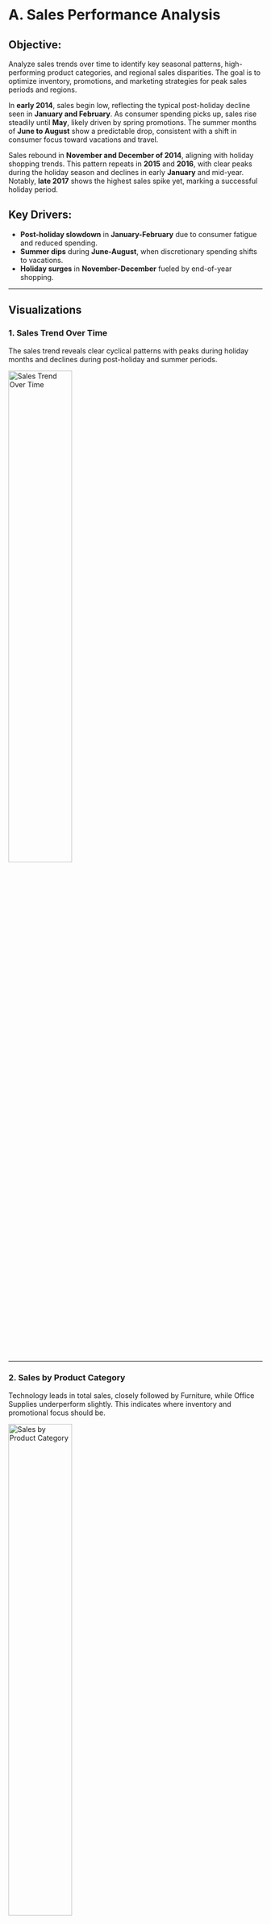 # A. Sales Performance Analysis

## Objective:
Analyze sales trends over time to identify key seasonal patterns, high-performing product categories, and regional sales disparities. The goal is to optimize inventory, promotions, and marketing strategies for peak sales periods and regions.

In **early 2014**, sales begin low, reflecting the typical post-holiday decline seen in **January and February**. As consumer spending picks up, sales rise steadily until **May**, likely driven by spring promotions. The summer months of **June to August** show a predictable drop, consistent with a shift in consumer focus toward vacations and travel.

Sales rebound in **November and December of 2014**, aligning with holiday shopping trends. This pattern repeats in **2015** and **2016**, with clear peaks during the holiday season and declines in early **January** and mid-year. Notably, **late 2017** shows the highest sales spike yet, marking a successful holiday period.

## Key Drivers:
- **Post-holiday slowdown** in **January-February** due to consumer fatigue and reduced spending.
- **Summer dips** during **June-August**, when discretionary spending shifts to vacations.
- **Holiday surges** in **November-December** fueled by end-of-year shopping.

---

## Visualizations

### 1. Sales Trend Over Time

The sales trend reveals clear cyclical patterns with peaks during holiday months and declines during post-holiday and summer periods.

<img src="Sales_Trend_Over_Time.png" alt="Sales Trend Over Time" width="50%" height="50%">

---

### 2. Sales by Product Category

Technology leads in total sales, closely followed by Furniture, while Office Supplies underperform slightly. This indicates where inventory and promotional focus should be.

<img src="Sales_By_Product_Category.png" alt="Sales by Product Category" width="50%" height="50%">

---

### 3. Sales by Region

The East and West regions lead in total sales, while the South underperforms, indicating potential for regional growth strategies.

<img src="Sales_By_Region.png" alt="Sales by Region" width="50%" height="50%">

---

## Actionable Business Recommendations

### 1. Capitalize on Holiday Peaks

- **Insight**: Sales consistently peak during **November and December**, driven by holiday shopping.
- **Recommendation**:
  - **Increase inventory** for high-demand products (especially **Technology** and **Furniture**) to ensure stock availability during the holiday season.
  - **Aggressive marketing**: Invest heavily in targeted digital and physical marketing campaigns leading up to and during the holiday months to capture maximum consumer interest.
  - **Exclusive holiday promotions**: Offer special holiday bundles or limited-time discounts to encourage higher transaction values.

### 2. Mitigate Post-Holiday Declines

- **Insight**: Sales significantly dip in **January and February** due to post-holiday consumer fatigue.
- **Recommendation**:
  - **New Year promotions**: Run New Year Resolution-themed promotions focusing on home office upgrades (for **Office Supplies**) and technology products that help people start the year strong (such as laptops and other work-related technology).
  - **Clearance sales**: Offer discounts on leftover holiday inventory to maintain sales momentum.
  - **Loyalty incentives**: Provide discounts or rewards to loyal customers who make purchases in **January and February** to encourage repeat business.

### 3. Boost Summer Sales

- **Insight**: Sales typically drop in **June through August**, likely due to shifting consumer priorities toward vacations and travel.
- **Recommendation**:
  - **Back-to-school campaigns**: Begin back-to-school promotions in **July** for **Office Supplies** and **Technology** categories, capturing early demand.
  - **Summer promotions**: Introduce summer-specific campaigns targeting **Technology** products that are portable and useful for vacations, such as laptops, tablets, and accessories.
  - **Seasonal product bundles**: Bundle slower-moving items with high-demand summer products (like travel-related tech) to boost sales and clear inventory.

### 4. Focus on Regional Growth

- **Insight**: The **East** and **West** regions consistently outperform the **South** in sales.
- **Recommendation**:
  - **Expand successful strategies**: Analyze what drives the higher performance in the **East** and **West** regions (e.g., marketing strategies, local consumer preferences) and replicate these tactics in the **South**.
  - **Localize marketing efforts**: Tailor marketing campaigns to resonate with regional preferences in the **South**—this could include special promotions or product offerings that align with local cultural events or consumer behavior.
  - **Regional pricing and product availability**: Assess whether product availability or pricing strategies in the **South** can be adjusted to drive more sales in this underperforming region.---

# B. Profitability Analysis 

## Objective:
Identify which customer segments (Consumer, Corporate, Home Office) drive the most sales and profit, and analyze average order sizes to determine which customer group offers the highest value. This will help in tailoring marketing and sales strategies to each segment.


## 1. Profit by Region

The **Profit by Region** chart shows clear differences in profitability across regions. The **East** and **West** regions outperform the **Central** and **South**, suggesting a need for targeted strategies to drive growth in underperforming areas.

<img src="ProfitByRegion.png" alt="Profit by Region" width="50%" height="50%">

### Key Insights:
1. **Top-Performing Regions**: The **East** and **West** regions generate the highest profits, showcasing strong market penetration.
2. **Underperformance in Central and South**: The **Central** and **South** regions show lower profit margins, indicating potential inefficiencies or lower demand.
3. **Growth Opportunity**: Strategic initiatives in the **South** region can improve profitability.

---

## 2. Profit by Product Category

The **Profit by Product Category** chart highlights that **Technology** is the most profitable category, while **Furniture** holds steady and **Office Supplies** lags behind.

<img src="ProfitByProductCategory.png" alt="Profit by Product Category" width="50%" height="50%">

### Key Insights:
1. **Technology Leads**: **Technology** is the most profitable category, outpacing others significantly.
2. **Furniture Stability**: While **Furniture** contributes well to profits, there’s room for optimization.
3. **Office Supplies Underperformance**: **Office Supplies** generate the lowest profits, suggesting a need for category reassessment.

---

## 3. Profit by Customer Segment

The **Profit by Customer Segment** chart shows that the **Consumer** segment drives the most profit, followed by **Corporate**, with **Home Office** underperforming.

<img src="ProfitByCustomerSegment.png" alt="Profit by Customer Segment" width="50%" height="50%">

### Key Insights:
1. **Consumer Dominates**: The **Consumer** segment generates the highest profit.
2. **Corporate Segment Potential**: The **Corporate** segment presents growth opportunities through targeted offerings.
3. **Home Office Underperformance**: This segment requires a more personalized strategy to boost profitability.

---

## Business Plan - Key Recommendations

### 1. Expand in Underperforming Regions
   - **Recommendation**: Focus on expanding operations and marketing efforts in the **South** and **Central** regions, using successful strategies from the **East** and **West** regions.

### 2. Boost Office Supplies and Furniture Categories
   - **Recommendation**: Enhance profitability in **Office Supplies** and **Furniture** through product bundling, cross-selling, and strategic pricing adjustments.

### 3. Target Corporate and Home Office Segments
   - **Recommendation**: Develop specialized solutions and services for the **Corporate** and **Home Office** segments, such as bulk discounts and enterprise-level services to drive profit growth.

---

This business plan leverages the key profitability insights from the **Regional**, **Product Category**, and **Customer Segment** analyses to drive strategic growth and optimize performance.


# C. Customer Segment Analysis

## 1. Sales and Profit by Customer Segment

This chart shows the breakdown of **Total Sales** and **Total Profit** for each customer segment: **Consumer**, **Corporate**, and **Home Office**. The data reveals distinct patterns in how each segment contributes to revenue and profitability.

<img src="Sales_and_Profit_by_Customer_Segment.png" alt="Sales and Profit by Customer Segment" width="50%" height="50%">

### Key Insights:
1. **Consumer Dominates in Sales**: The **Consumer** segment drives the highest total sales, making it the most crucial for overall revenue generation.
2. **Corporate Offers Balanced Profit**: The **Corporate** segment shows a good balance between sales and profit, contributing significantly to both, but with room for expansion.
3. **Home Office Lags Behind**: The **Home Office** segment generates the least profit, indicating a need for strategic adjustments in marketing or product offerings.

---

## 2. Average Order Size by Customer Value in Corporate and Home Office Segments

This chart divides the **Corporate** and **Home Office** segments by **High Value** and **Low Value** customers, based on average order size. It highlights differences in customer behavior within these segments.

<img src="Average_Order_Size_by_Customer_Segment.png" alt="Average Order Size by Customer Segment" width="50%" height="50%">

### Key Insights:
1. **High-Value Customers Spend More**: Both the **Corporate** and **Home Office** segments show significantly higher average order sizes for **High Value** customers.
2. **Low-Value Customers Dominate Volume**: While **Low Value** customers have smaller average order sizes, they likely contribute more in terms of volume, suggesting opportunities for upselling.
3. **Corporate Segment Shows Potential**: The **Corporate** segment, especially among **High Value** customers, presents an opportunity to tailor high-end products or services.

---

## Business Recommendations

### 1. **Focus on Expanding Corporate High-Value Customers**
   - **Recommendation**: The Corporate segment shows promise, especially among high-value customers. Develop specialized services or exclusive offers for this group to increase average order size and profitability.

### 2. **Revitalize Home Office Segment with Tailored Campaigns**
   - **Recommendation**: The Home Office segment lags in profitability. Create targeted marketing campaigns to upsell and cross-sell to **Low Value** customers, converting them into high-value customers through personalized offers and product bundles.

### 3. **Maximize Consumer Retention and Growth**
   - **Recommendation**: Given the dominance of the **Consumer** segment, invest in customer retention strategies, such as loyalty programs and personalized offers, to maintain and grow this segment’s contribution to both sales and profit.

---

These insights and recommendations provide actionable steps to enhance business performance by focusing on key customer segments and capitalizing on high-value opportunities.

# D. Discount Impact on Profit Analysis

## 1. Average Profit by Discount Level

This chart shows the **average profit** across different discount levels (**Low**, **Medium**, and **High**). It highlights how varying discount rates affect profitability.

<img src="AverageProfitbyDiscountLevel.png" alt="Average Profit by Discount Level" width="50%" height="50%">

### Key Insights:
1. **Low Discounts Maximize Profit**: Low discounts (0-10%) result in the highest average profit, showing that smaller discounts effectively drive sales without heavily eroding margins.
2. **Medium Discounts Reduce Profit**: Medium discounts (10-20%) significantly reduce average profit, but still maintain a positive profit margin.
3. **High Discounts Are Unprofitable**: High discounts (20-50%) lead to negative profits, meaning deep discounts should be used sparingly.

---

## 2. Discounts vs Profit

This scatter plot illustrates the relationship between individual **discount rates** and **profit** across transactions. It helps identify how discounts affect profitability on a per-transaction basis.

<img src="Discounts_vs_Profit.png" alt="Discounts vs Profit" width="50%" height="50%">

### Key Insights:
1. **Negative Profit at High Discounts**: Transactions with higher discount rates frequently result in negative profits, suggesting that deep discounts often lead to losses.
2. **Profits Cluster Around Low Discounts**: Profitable transactions tend to cluster around lower discount rates, supporting the idea that small discounts are more sustainable.
3. **High Discount Variability**: Higher discounts introduce variability, with many resulting in losses, reinforcing the need to limit deep discounts.

---

## 3. Profit Distribution by Discount Level

This box plot shows the **distribution of profit** across **Low**, **Medium**, and **High** discount levels, highlighting the range and outliers for each category.

<img src="ProfitDistributionbyDiscountLevel.png" alt="Profit Distribution by Discount Level" width="50%" height="50%">

### Key Insights:
1. **Low Discounts Yield Consistent Profits**: Low discounts offer a more consistent range of positive profits, with fewer outliers and variability.
2. **High Discounts Have Wide Profit Variability**: High discount levels show a wide range of profit variability, with most values falling below zero.
3. **Medium Discounts Lead to Unstable Profits**: The medium discount range still sees some negative profit outliers, but generally maintains a balance between higher volume and profitability.

---

## 4. Profit Trend Over Time by Discount Level

This chart tracks the **profit trend** over time (by year) for each discount level, showing how discounts have affected profitability over several years.

<img src="ProfitTrendOverTimebyDiscountLevel.png" alt="Profit Trend Over Time by Discount Level" width="50%" height="50%">

### Key Insights:
1. **High Discounts Consistently Unprofitable**: The negative profit trend for high discounts remains consistent over time, showing little improvement in their effectiveness.
2. **Low Discounts Maintain Profitability**: Low discounts show steady positive profits year over year, proving to be the most reliable strategy for maintaining healthy margins.
3. **Medium Discounts Show Fluctuations**: Medium discounts have fluctuated, but generally show a downward trend, indicating a need for caution when offering medium-level discounts.

---

## **Business Recommendations**

### 1. **Limit High Discounts**:
   - **Insight**: High discounts consistently result in negative profits and should be avoided for most products. Reserve deep discounts for special cases, such as clearance sales, where volume and inventory management take priority.

### 2. **Focus on Low Discounts**:
   - **Insight**: Low discounts (0-10%) provide the best balance between sales volume and profitability. Implementing smaller discounts across most products will drive sales while maintaining healthy profit margins.

### 3. **Monitor Medium Discounts Strategically**:
   - **Insight**: Medium discounts (10-20%) show mixed results. Regularly monitor their impact on profit margins and consider adjusting based on product performance and market conditions. Tailor these discounts for specific segments or promotional periods where the tradeoff between profit and volume is justified.

---

These insights and recommendations provide a data-driven approach to optimize discount strategies, balancing profitability and sales growth.

# E. Shipping Mode Impact on Sales and Profit Analysis

## Objective:
The goal is to analyze how different shipping modes (First Class, Same Day, Second Class, Standard Class) impact both **Total Sales** and **Profit**. Additionally, we will evaluate the **Average Profit per Order** for each shipping mode to determine the most profitable shipping methods.

---

## 1. Total Sales and Profit by Shipping Mode

This chart shows the **Total Sales** and **Total Profit** for each shipping mode. It helps us understand which shipping modes are driving the most revenue and profit.

<img src="TotalSalesandProfitbyShippingMode.png" alt="Total Sales and Profit by Shipping Mode" width="50%" height="50%">

### Key Insights:
1. **Standard Class dominates in sales and profit**: Standard Class accounts for the highest sales and profit, indicating it is the most widely used and cost-effective shipping mode.
2. **First Class and Second Class are profitable**: Both First Class and Second Class generate decent sales and profit, but they lag behind Standard Class in total revenue.
3. **Same Day generates the least profit**: Same Day shipping shows significantly lower sales and profit, suggesting that it is either underutilized or less profitable compared to other shipping modes.

---

## 2. Average Profit per Order by Shipping Mode

This chart illustrates the **Average Profit per Order** for each shipping mode, allowing us to assess the efficiency of each method in terms of profitability per transaction.

<img src="AverageProfitperOrderbyShippingMode.png" alt="Average Profit per Order by Shipping Mode" width="50%" height="50%">

### Key Insights:
1. **Profit per order is consistent across shipping modes**: All shipping modes show similar average profit per order, indicating that the profitability per transaction remains stable regardless of the shipping method.
2. **First Class has slightly higher average profit**: Although all modes perform similarly, First Class exhibits a slightly higher average profit per order, making it a favorable option for higher-value customers.
3. **Same Day shipping is efficient**: Despite its lower total sales and profit, Same Day shipping still maintains a solid average profit per order, indicating it may be profitable when used selectively.

---

## Business Recommendations:

1. **Focus on expanding Standard Class shipping**:
   - **Insight**: Standard Class generates the highest sales and profit, making it a cost-effective option. Consider increasing its availability or promoting it further as a default shipping option.
   
2. **Maximize First Class for premium customers**:
   - **Insight**: First Class shows a slightly higher average profit per order. Consider positioning it as a premium service for high-value customers who are willing to pay more for faster delivery times.

3. **Analyze Same Day shipping further**:
   - **Insight**: Same Day shipping generates the lowest total sales and profit, yet maintains a stable average profit per order. Investigate the demand for Same Day delivery and explore whether adjusting pricing or availability could increase its usage without compromising profit margins.

---

These recommendations aim to optimize shipping strategies by focusing on the most profitable modes while also exploring opportunities to improve underperforming methods.


## F. Analysis Report: Top 10 Products by Sales and Profit

### Objective

The primary objective is to determine which products contribute the most to the company's revenue and profit. This involves identifying the top 10 products by total sales and profit, and comparing their performance to assess not only their popularity but also their profitability.

### Methodology

1. **Identify Top Products:**
   - Determine the top 10 products by total sales.
   - Determine the top 10 products by total profit.

2. **Compare Performance:**
   - Analyze and compare the sales and profit of these products to identify high performers in both categories.

### Insights from the Graphs

#### 1. Sales Performance

![Top 10 Products by Sales](top_10_products_by_sales.png)

**Insight 1:** The top 10 products by sales are characterized by high transaction volumes, indicating strong market demand. Products in this category have the highest revenue contributions, suggesting they are popular among customers.

**Insight 2:** There may be a concentration of high sales among a few products, with the rest of the top 10 products contributing significantly less. This concentration could indicate potential for diversifying the product portfolio to spread sales more evenly.

**Insight 3:** The products that drive high sales might not always align with the most profitable ones. This discrepancy can highlight opportunities to refine pricing strategies or improve cost management for higher revenue products.

#### 2. Profit Performance

![Top 10 Products by Profit](top_10_products_by_profit.png)

**Insight 1:** The top 10 products by profit demonstrate that while some products are popular, their profitability varies. This suggests that high sales do not necessarily equate to high profit margins.

**Insight 2:** Products with high profitability but lower sales could represent opportunities for growth. Enhancing marketing or sales strategies for these products might improve their market presence and overall profitability.

**Insight 3:** Products with both high sales and high profits are crucial for the company’s financial health. These products should be prioritized for continued investment and development to sustain their performance.

### Business Advice

1. **Optimize Product Portfolio:**
   - Focus on products that exhibit both high sales and high profit. Ensure that resources are allocated efficiently to maintain and boost the performance of these key products.

2. **Revise Pricing and Cost Strategies:**
   - Evaluate pricing strategies and cost structures for products with high sales but lower profits. Adjust pricing or cost management practices to enhance profitability while maintaining competitive market positioning.

3. **Explore Growth Opportunities:**
   - Identify and invest in products with high profitability but lower sales potential. Develop targeted marketing campaigns or expand distribution channels to increase their market reach and overall contribution to revenue and profit.
  
